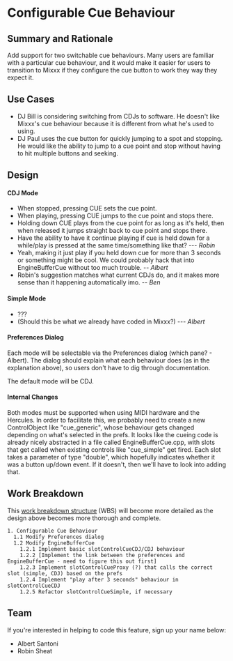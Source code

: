 # Configurable Cue Behaviour

## Summary and Rationale

Add support for two switchable cue behaviours. Many users are familiar
with a particular cue behaviour, and it would make it easier for users
to transition to Mixxx if they configure the cue button to work they way
they expect it.

## Use Cases

  - DJ Bill is considering switching from CDJs to software. He doesn't
    like Mixxx's cue behaviour because it is different from what he's
    used to using.
  - DJ Paul uses the cue button for quickly jumping to a spot and
    stopping. He would like the ability to jump to a cue point and stop
    without having to hit multiple buttons and seeking.

## Design

#### CDJ Mode

  - When stopped, pressing CUE sets the cue point.
  - When playing, pressing CUE jumps to the cue point and stops there.
  - Holding down CUE plays from the cue point for as long as it's held,
    then when released it jumps straight back to cue point and stops
    there.
  - Have the ability to have it continue playing if cue is held down for
    a while/play is pressed at the same time/something like that? ---
    *Robin*
  - Yeah, making it just play if you held down cue for more than 3
    seconds or something might be cool. We could probably hack that into
    EngineBufferCue without too much trouble. -- *Albert*
  - Robin's suggestion matches what current CDJs do, and it makes more
    sense than it happening automatically imo. -- *Ben*

#### Simple Mode

  - ???
  - (Should this be what we already have coded in Mixxx?) --- *Albert*

#### Preferences Dialog

Each mode will be selectable via the Preferences dialog (which pane? -
Albert). The dialog should explain what each behaviour does (as in the
explanation above), so users don't have to dig through documentation.

The default mode will be CDJ.

#### Internal Changes

Both modes must be supported when using MIDI hardware and the Hercules.
In order to facilitate this, we probably need to create a new
ControlObject like "cue\_generic", whose behaviour gets changed
depending on what's selected in the prefs. It looks like the cueing code
is already nicely abstracted in a file called EngineBufferCue.cpp, with
slots that get called when existing controls like "cue\_simple" get
fired. Each slot takes a parameter of type "double", which hopefully
indicates whether it was a button up/down event. If it doesn't, then
we'll have to look into adding that.

## Work Breakdown

This [work breakdown
structure](http://en.wikipedia.org/wiki/Work_breakdown_structure) (WBS)
will become more detailed as the design above becomes more thorough and
complete.

    1. Configurable Cue Behaviour
      1.1 Modify Preferences dialog
      1.2 Modify EngineBufferCue
        1.2.1 Implement basic slotControlCueCDJ/CDJ behaviour
        1.2.2 [Implement the link between the preferences and EngineBufferCue - need to figure this out first]
        1.2.3 Implement slotControlCueProxy (?) that calls the correct slot (simple, CDJ) based on the prefs
        1.2.4 Implement "play after 3 seconds" behaviour in slotControlCueCDJ
        1.2.5 Refactor slotControlCueSimple, if necessary

## Team

If you're interested in helping to code this feature, sign up your name
below:

  - Albert Santoni
  - Robin Sheat
